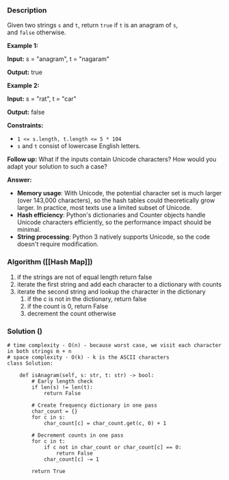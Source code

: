 ### Description

Given two strings `s` and `t`, return `true` if `t` is an anagram of `s`, and `false` otherwise.

**Example 1:**

**Input:** s = "anagram", t = "nagaram"

**Output:** true

**Example 2:**

**Input:** s = "rat", t = "car"

**Output:** false

**Constraints:**

- `1 <= s.length, t.length <= 5 * 104`
- `s` and `t` consist of lowercase English letters.

**Follow up:** What if the inputs contain Unicode characters? How would you adapt your solution to such a case?

**Answer:** 
- **Memory usage**: With Unicode, the potential character set is much larger (over 143,000 characters), so the hash tables could theoretically grow larger. In practice, most texts use a limited subset of Unicode.
- **Hash efficiency**: Python's dictionaries and Counter objects handle Unicode characters efficiently, so the performance impact should be minimal.
- **String processing**: Python 3 natively supports Unicode, so the code doesn't require modification.
### Algorithm ([[Hash Map]])

1. if the strings are not of equal length return false
2. iterate the first string and add each character to a dictionary with counts
3. iterate the second string and lookup the character in the dictionary
	1. if the c is not in the dictionary, return false
	2. if the count is 0, return False
	3. decrement the count otherwise

### Solution ()

```
# time complexity - O(n) - because worst case, we visit each character in both strings m + n  
# space complexity - O(k) - k is the ASCII characters  
class Solution:  
  
    def isAnagram(self, s: str, t: str) -> bool:  
        # Early length check  
        if len(s) != len(t):  
            return False  
  
        # Create frequency dictionary in one pass  
        char_count = {}  
        for c in s:  
            char_count[c] = char_count.get(c, 0) + 1  
  
        # Decrement counts in one pass  
        for c in t:  
            if c not in char_count or char_count[c] == 0:  
                return False  
            char_count[c] -= 1  
  
        return True
```